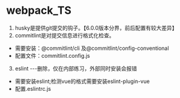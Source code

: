 # webpack_TS
1. husky是提供git提交的钩子。【6.0.0版本分界，前后配置有较大差异】
2. commitlint是对提交信息进行格式化检查。
- 需要安装：@commitlint/cli 及@commitlint/config-conventional
- 配置文件：commitlint.config.js
3. eslint ---删除，仅在内部练习，外部同时安装会报错
- 需要安装eslint;检测vue的格式需要安装eslint-plugin-vue
- 配置.eslintrc.js